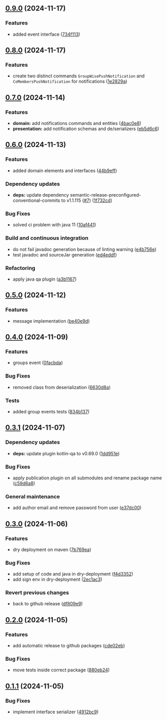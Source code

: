 ## [0.9.0](https://github.com/position-pal/shared-kernel/compare/0.8.0...0.9.0) (2024-11-17)

### Features

* added event interface ([734f113](https://github.com/position-pal/shared-kernel/commit/734f113cf3a5990c68da9a6677760f3167547633))

## [0.8.0](https://github.com/position-pal/shared-kernel/compare/0.7.0...0.8.0) (2024-11-17)

### Features

* create two distinct commands `GroupWisePushNotification` and `CoMembersPushNotification` for notifications ([1e2829a](https://github.com/position-pal/shared-kernel/commit/1e2829a053e057e50d0bd026860966543fe4dc36))

## [0.7.0](https://github.com/position-pal/shared-kernel/compare/0.6.0...0.7.0) (2024-11-14)

### Features

* **domain:** add notifications commands and entities ([4bac0e8](https://github.com/position-pal/shared-kernel/commit/4bac0e8ceba3e98fa48812406da50cd0411ef577))
* **presentation:** add notification schemas and de/serializers ([eb5d6c6](https://github.com/position-pal/shared-kernel/commit/eb5d6c628bd24e1da82d0a9afbc126896ebcba87))

## [0.6.0](https://github.com/position-pal/shared-kernel/compare/0.5.0...0.6.0) (2024-11-13)

### Features

* added domain elements and interfaces ([44b9eff](https://github.com/position-pal/shared-kernel/commit/44b9eff767fe4dda5318b0ab4345fa0cc9226f59))

### Dependency updates

* **deps:** update dependency semantic-release-preconfigured-conventional-commits to v1.1.115 ([#7](https://github.com/position-pal/shared-kernel/issues/7)) ([1f732cd](https://github.com/position-pal/shared-kernel/commit/1f732cdd6fb3228b6e8e6914e1b8bae9e0dfffe4))

### Bug Fixes

* solved ci problem with java 11 ([10af441](https://github.com/position-pal/shared-kernel/commit/10af44142b7f04ae9a4dbcb77165cfd6848fa808))

### Build and continuous integration

* do not fail javadoc generation because of linting warning ([e4b756e](https://github.com/position-pal/shared-kernel/commit/e4b756e566fc8a3fbad61ddc4413d2f9d09fa9ab))
* test javadoc and sourceJar generation ([ed4eddf](https://github.com/position-pal/shared-kernel/commit/ed4eddfb3551b2f11f797135a1e4aad3821d4f76))

### Refactoring

* apply java qa plugin ([a3b1167](https://github.com/position-pal/shared-kernel/commit/a3b11674d5fd353372b148f93de8c56c817069ab))

## [0.5.0](https://github.com/position-pal/shared-kernel/compare/0.4.0...0.5.0) (2024-11-12)

### Features

* message implementation ([be40e9d](https://github.com/position-pal/shared-kernel/commit/be40e9d05227eb61285437b6f920cb47150cb20a))

## [0.4.0](https://github.com/position-pal/shared-kernel/compare/0.3.1...0.4.0) (2024-11-09)

### Features

* groups event ([0facbda](https://github.com/position-pal/shared-kernel/commit/0facbdafc680f42abcbd9919ec10763e43e57228))

### Bug Fixes

* removed class from deserialization ([6630d8a](https://github.com/position-pal/shared-kernel/commit/6630d8ac6439b01c98e9336014590cc943b0da54))

### Tests

* added group events tests ([834b137](https://github.com/position-pal/shared-kernel/commit/834b137733b84038dc83cba362ecaab49c6acac9))

## [0.3.1](https://github.com/position-pal/shared-kernel/compare/0.3.0...0.3.1) (2024-11-07)

### Dependency updates

* **deps:** update plugin kotlin-qa to v0.69.0 ([1dd951e](https://github.com/position-pal/shared-kernel/commit/1dd951ea5a97b6e54cfd4ec0857fe0c5fa89cf18))

### Bug Fixes

* apply publication plugin on all submodules and rename package name ([c59d6a8](https://github.com/position-pal/shared-kernel/commit/c59d6a8f25634a301b54df9b1fb9d98faad6335c))

### General maintenance

* add author email and remove password from user ([e37dc00](https://github.com/position-pal/shared-kernel/commit/e37dc0015c7220eb777c79e84fc58f9792838a96))

## [0.3.0](https://github.com/position-pal/shared-kernel/compare/0.2.1...0.3.0) (2024-11-06)

### Features

* dry deployment on maven ([7b769ea](https://github.com/position-pal/shared-kernel/commit/7b769ea633b6a04356848b4c82688e604e7f37e0))

### Bug Fixes

* add setup of code and java in dry-deployment ([f4d3352](https://github.com/position-pal/shared-kernel/commit/f4d3352b18b9519f342c24e2242b75ddcf9f20d9))
* add sign env in dry-deployment ([2ec1ac3](https://github.com/position-pal/shared-kernel/commit/2ec1ac3eb19953f765203da09a36d6a01d24a563))

### Revert previous changes

* back to github release ([df809e9](https://github.com/position-pal/shared-kernel/commit/df809e938f629138851a803538aa7387e28d29a6))

## [0.2.0](https://github.com/position-pal/shared-kernel/compare/0.1.1...0.2.0) (2024-11-05)

### Features

* add automatic release to github packages ([cde02eb](https://github.com/position-pal/shared-kernel/commit/cde02eb45020f2cfe33d4149fdc68b0f017c8560))

### Bug Fixes

* move tests inside correct package ([880eb24](https://github.com/position-pal/shared-kernel/commit/880eb244b08a2617f0aa84225e990f760917d77e))

## [0.1.1](https://github.com/position-pal/shared-kernel/compare/0.1.0...0.1.1) (2024-11-05)

### Bug Fixes

* implement interface serializer ([4912bc9](https://github.com/position-pal/shared-kernel/commit/4912bc9c42486bf285e54fb018a790598be4e4a8))
